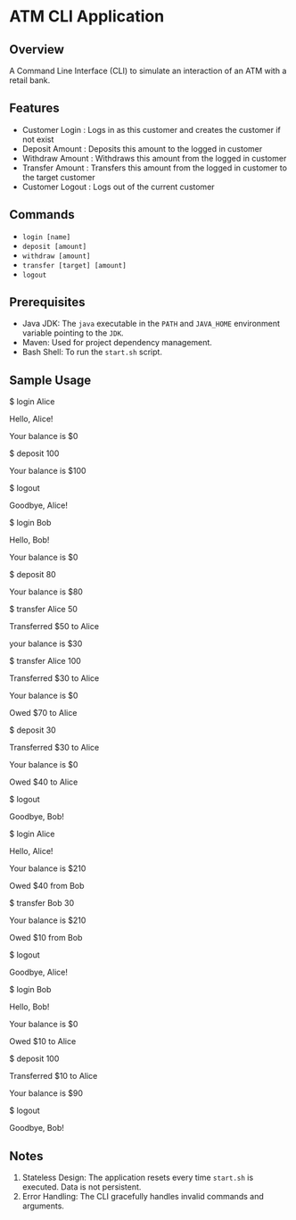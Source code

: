 # ATM CLI Application

## Overview
A Command Line Interface (CLI) to simulate an interaction of an ATM with a retail bank.

## Features
* Customer Login : Logs in as this customer and creates the customer if not exist
* Deposit Amount : Deposits this amount to the logged in customer
* Withdraw Amount : Withdraws this amount from the logged in customer
* Transfer Amount : Transfers this amount from the logged in customer to the target customer
* Customer Logout : Logs out of the current customer


## Commands
* `login [name]` 
* `deposit [amount]` 
* `withdraw [amount]` 
* `transfer [target] [amount]` 
* `logout`


## Prerequisites
- Java JDK: The `java` executable in the `PATH` and `JAVA_HOME` environment variable pointing to the `JDK`.
- Maven: Used for project dependency management.
- Bash Shell: To run the `start.sh` script.

## Sample Usage
$ login Alice

Hello, Alice!

Your balance is $0



$ deposit 100

Your balance is $100



$ logout

Goodbye, Alice!



$ login Bob

Hello, Bob!

Your balance is $0



$ deposit 80

Your balance is $80



$ transfer Alice 50

Transferred $50 to Alice

your balance is $30



$ transfer Alice 100

Transferred $30 to Alice

Your balance is $0

Owed $70 to Alice



$ deposit 30

Transferred $30 to Alice

Your balance is $0

Owed $40 to Alice



$ logout

Goodbye, Bob!



$ login Alice

Hello, Alice!

Your balance is $210

Owed $40 from Bob



$ transfer Bob 30

Your balance is $210

Owed $10 from Bob



$ logout

Goodbye, Alice!



$ login Bob

Hello, Bob!

Your balance is $0

Owed $10 to Alice



$ deposit 100

Transferred $10 to Alice

Your balance is $90



$ logout

Goodbye, Bob!


## Notes
1. Stateless Design: The application resets every time `start.sh` is executed. Data is not persistent.
2. Error Handling: The CLI gracefully handles invalid commands and arguments.
